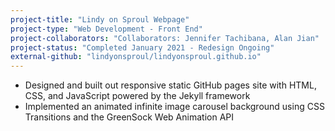 ```yaml
---
project-title: "Lindy on Sproul Webpage"
project-type: "Web Development - Front End"
project-collaborators: "Collaborators: Jennifer Tachibana, Alan Jian"
project-status: "Completed January 2021 - Redesign Ongoing"
external-github: "lindyonsproul/lindyonsproul.github.io"
---
```

* Designed and built out responsive static GitHub pages site with HTML, CSS, and JavaScript powered by the Jekyll framework
* Implemented an animated infinite image carousel background using CSS Transitions and the GreenSock Web Animation API
